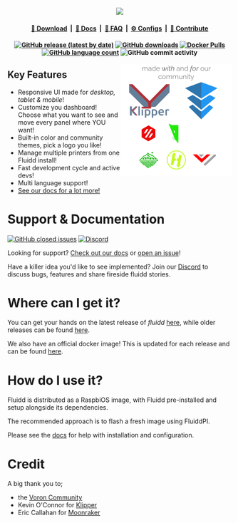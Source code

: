 <h4 align="center">
	<img src="docs\assets\images\fluidd_icon.svg">
</h4>

<h4 align="center">
	<a href="https://github.com/cadriel/fluidd/releases/latest/download/fluidd.zip">📜 Download</a>
	&nbsp;|&nbsp;
	<a href="https://docs.fluidd.xyz/">📖 Docs</a>
	&nbsp;|&nbsp;
	<a href="https://docs.fluidd.xyz/faq">💭 FAQ</a>
	&nbsp;|&nbsp;
	<a href="https://docs.fluidd.xyz/configuration">⚙️ Configs</a>
	&nbsp;|&nbsp;
	<a href="https://github.com/cadriel/fluidd/blob/master/CONTRIBUTING.md">🧱 Contribute</a>
</h4>

<h4 align="center">
	<a href="" target="__blank"><img alt="GitHub release (latest by date)" src="https://img.shields.io/github/v/release/cadriel/fluidd?label=latest&style=flat-square"></a>
	<a href="" target="__blank"><img alt="GitHub downloads" src="https://img.shields.io/github/downloads/cadriel/fluidd/total?style=flat-square"></a>
	<a href="" target="__blank"><img alt="Docker Pulls" src="https://img.shields.io/docker/pulls/cadriel/fluidd?style=flat-square"></a>
  	<a href="" target="__blank"><img alt="GitHub language count" src="https://img.shields.io/github/languages/count/cadriel/fluidd?style=flat-square"></a>
	<img alt="GitHub commit activity" src="https://img.shields.io/github/commit-activity/m/cadriel/fluidd?style=flat-square"></a>
</h4>

<img align="right" src=".github\images\community-logos.png" alt="Community Logos" width="250"/>

## Key Features

- Responsive UI made for *desktop, tablet & mobile*!
- Customize you dashboard! Choose what you want to see and move every panel where YOU want! 
- Built-in color and community themes, pick a logo you like!
- Manage multiple printers from one Fluidd install!
- Fast development cycle and active devs!
- Multi language support!
- [See our docs for a lot more!](https://docs.fluidd.xyz)

# Support & Documentation
<p>
	<a href="" target="__blank"><img alt="GitHub closed issues" src="https://img.shields.io/github/issues-closed/cadriel/fluidd?style=flat-square"></a>
	<a href="" target="__blank"><img alt="Discord" src="https://img.shields.io/discord/762863525818662974?label=discord&style=flat-square&logo=discord"></a>
</p>

Looking for support? [Check out our docs](https://docs.fluidd.xyz) or [open an issue](https://github.com/cadriel/fluidd/issues/new/choose)!

Have a killer idea you'd like to see implemented? Join our [Discord](https://discord.gg/GZ3D5tqfcF) to discuss bugs, features and share fireside fluidd stories.

# Where can I get it?
You can get your hands on the latest release of *fluidd* [here](https://github.com/cadriel/fluidd/releases/latest), while older releases can be found [here](https://github.com/cadriel/fluidd/releases).

We also have an official docker image! This is updated for each release and can be found [here](https://hub.docker.com/r/cadriel/fluidd).


# How do I use it?

Fluidd is distributed as a RaspbiOS image, with Fluidd pre-installed and setup alongside its dependencies.

The recommended approach is to flash a fresh image using FluiddPI.

Please see the [docs](https://docs.fluidd.xyz) for help with installation and configuration.

# Credit
A big thank you to;

- the [Voron Community](http://vorondesign.com/)
- Kevin O'Connor for [Klipper](https://github.com/KevinOConnor/klipper)
- Eric Callahan for [Moonraker](https://github.com/Arksine/moonraker)
